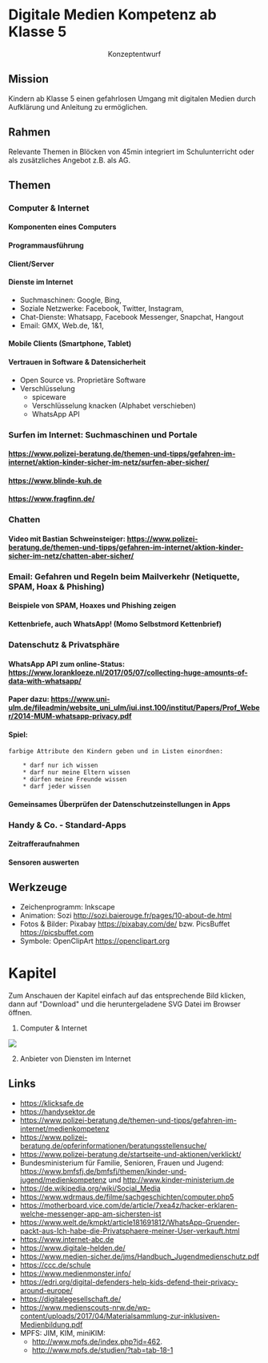 # Digitale Medien Kompetenz ab Klasse 5
<center>Konzeptentwurf</center>

## Mission
Kindern ab Klasse 5 einen gefahrlosen Umgang mit digitalen Medien durch Aufklärung und Anleitung zu ermöglichen.

## Rahmen
Relevante Themen in Blöcken von 45min integriert im Schulunterricht oder als zusätzliches Angebot z.B. als AG.

## Themen
### Computer & Internet
#### Komponenten eines Computers
#### Programmausführung
#### Client/Server
#### Dienste im Internet
- Suchmaschinen: Google, Bing,
- Soziale Netzwerke: Facebook, Twitter, Instagram,
- Chat-Dienste: Whatsapp, Facebook Messenger, Snapchat, Hangout
- Email: GMX, Web.de, 1&1,
#### Mobile Clients (Smartphone, Tablet)
#### Vertrauen in Software & Datensicherheit
- Open Source vs. Proprietäre Software
- Verschlüsselung
  - spiceware
  - Verschlüsselung knacken (Alphabet verschieben)
  - WhatsApp API

### Surfen im Internet: Suchmaschinen und Portale
#### https://www.polizei-beratung.de/themen-und-tipps/gefahren-im-internet/aktion-kinder-sicher-im-netz/surfen-aber-sicher/
#### https://www.blinde-kuh.de
#### https://www.fragfinn.de/

### Chatten
#### Video mit Bastian Schweinsteiger: https://www.polizei-beratung.de/themen-und-tipps/gefahren-im-internet/aktion-kinder-sicher-im-netz/chatten-aber-sicher/

### Email: Gefahren und Regeln beim Mailverkehr (Netiquette, SPAM, Hoax & Phishing)
#### Beispiele von SPAM, Hoaxes und Phishing zeigen
#### Kettenbriefe, auch WhatsApp! (Momo Selbstmord Kettenbrief)
 
### Datenschutz & Privatsphäre
#### WhatsApp API zum online-Status: https://www.lorankloeze.nl/2017/05/07/collecting-huge-amounts-of-data-with-whatsapp/
#### Paper dazu: https://www.uni-ulm.de/fileadmin/website_uni_ulm/iui.inst.100/institut/Papers/Prof_Weber/2014-MUM-whatsapp-privacy.pdf
#### Spiel:
    farbige Attribute den Kindern geben und in Listen einordnen:

        * darf nur ich wissen
        * darf nur meine Eltern wissen
        * dürfen meine Freunde wissen
        * darf jeder wissen

#### Gemeinsames Überprüfen der Datenschutzeinstellungen in Apps


### Handy & Co. - Standard-Apps
#### Zeitrafferaufnahmen
#### Sensoren auswerten



## Werkzeuge
* Zeichenprogramm: Inkscape
* Animation: Sozi http://sozi.baierouge.fr/pages/10-about-de.html
* Fotos & Bilder: Pixabay https://pixabay.com/de/ bzw. PicsBuffet https://picsbuffet.com
* Symbole: OpenClipArt https://openclipart.org


# Kapitel
Zum Anschauen der Kapitel einfach auf das entsprechende Bild klicken, dann auf "Download" und die heruntergeladene SVG Datei im Browser öffnen.

1. Computer & Internet

<img src="./1_-_Computer_und_Internet.svg">

2. Anbieter von Diensten im Internet


## Links
- https://klicksafe.de
- https://handysektor.de
- https://www.polizei-beratung.de/themen-und-tipps/gefahren-im-internet/medienkompetenz
- https://www.polizei-beratung.de/opferinformationen/beratungsstellensuche/
- https://www.polizei-beratung.de/startseite-und-aktionen/verklickt/
- Bundesministerium für Familie, Senioren, Frauen und Jugend: https://www.bmfsfj.de/bmfsfj/themen/kinder-und-jugend/medienkompetenz und http://www.kinder-ministerium.de
- https://de.wikipedia.org/wiki/Social_Media
- https://www.wdrmaus.de/filme/sachgeschichten/computer.php5
- https://motherboard.vice.com/de/article/7xea4z/hacker-erklaren-welche-messenger-app-am-sichersten-ist
- https://www.welt.de/kmpkt/article181691812/WhatsApp-Gruender-packt-aus-Ich-habe-die-Privatsphaere-meiner-User-verkauft.html
- https://www.internet-abc.de
- https://www.digitale-helden.de/
- https://www.medien-sicher.de/jms/Handbuch_Jugendmedienschutz.pdf
- https://ccc.de/schule
- https://www.medienmonster.info/
- https://edri.org/digital-defenders-help-kids-defend-their-privacy-around-europe/
- https://digitalegesellschaft.de/
- https://www.medienscouts-nrw.de/wp-content/uploads/2017/04/Materialsammlung-zur-inklusiven-Medienbildung.pdf
- MPFS: JIM, KIM, miniKIM:
  - http://www.mpfs.de/index.php?id=462.
  - http://www.mpfs.de/studien/?tab=tab-18-1

